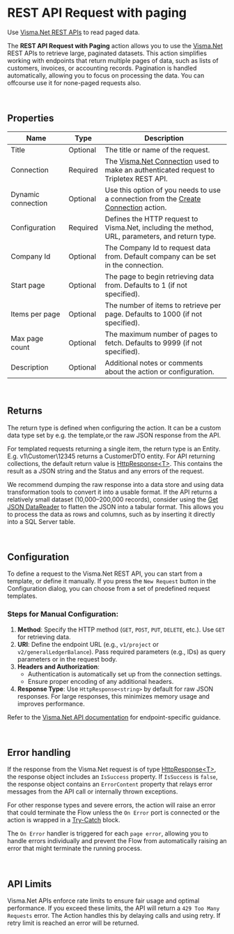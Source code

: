 # REST API Request with paging

Use [Visma.Net REST APIs](https://integration.visma.net/API-index/) to read paged data.  


The **REST API Request with Paging** action allows you to use the [Visma.Net](https://developer.visma.com/api/visma-net) REST APIs to retrieve large, paginated datasets. This action simplifies working with endpoints that return multiple pages of data, such as lists of customers, invoices, or accounting records. Pagination is handled automatically, allowing you to focus on processing the data.  You can offcourse use it for none-paged requests also.

 <!-- TODO image.. -->

<br/>

## Properties

| Name            | Type     | Description                                                                                   |
|----------------- | -------- | -------------------------------------------------------------- |
| Title           | Optional | The title or name of the request.                         |
| Connection      | Required | The [Visma.Net Connection](./visma-net-connection.md) used to make an authenticated request to Tripletex REST API.         |
| Dynamic connection | Optional | Use this option of you needs to use a connection from the [Create Connection](./create-connection.md) action. |
| Configuration   | Required | Defines the HTTP request to Visma.Net, including the method, URL, parameters, and return type.  |
| Company Id      | Optional | The Company Id to request data from. Default company can be set in the connection.        |
| Start page      | Optional | The page to begin retrieving data from. Defaults to 1 (if not specified).                            |
| Items per page  | Optional | The number of items to retrieve per page. Defaults to 1000 (if not specified).                  |
| Max page count  | Optional | The maximum number of pages to fetch. Defaults to 9999 (if not specified).                      |
| Description     | Optional | Additional notes or comments about the action or configuration.                               |

<br>

## Returns  

The return type is defined when configuring the action. It can be a custom data type set by e.g. the template,or the raw JSON response from the API.  

For templated requests returning a single item, the return type is an Entity. E.g. v1\Customer\12345 returns a CustomerDTO entity.
For API returning collections, the default return value is [HttpResponse&lt;T&gt;](../../../api-reference/built-in-types/http-response.md). This contains the result as a JSON string and the Status and any errors of the request.


We recommend dumping the raw response into a data store and using data transformation tools to convert it into a usable format. If the API returns a relatively small dataset (10,000–200,000 records), consider using the [Get JSON DataReader](../../json/get-json-datareader.md) to flatten the JSON into a tabular format. This allows you to process the data as rows and columns, such as by inserting it directly into a SQL Server table.


<br/>

## Configuration  

To define a request to the Visma.Net REST API, you can start from a template, or define it manually.
If you press the `New Request` button in the Configuration dialog, you can choose from a set of predefined request templates.  

### Steps for Manual Configuration:  
1. **Method**: Specify the HTTP method (`GET`, `POST`, `PUT`, `DELETE`, etc.). Use `GET` for retrieving data.  
2. **URI**: Define the endpoint URL (e.g., `v1/project` or `v2/generalLedgerBalance`). Pass required parameters (e.g., IDs) as query parameters or in the request body.  
3. **Headers and Authorization**:  
   - Authentication is automatically set up from the connection settings.
   - Ensure proper encoding of any additional headers.  
4. **Response Type**: Use `HttpResponse<string>` by default for raw JSON responses. For large responses, this minimizes memory usage and improves performance.  

Refer to the [Visma.Net API documentation](https://integration.visma.net/API-index/) for endpoint-specific guidance.


<br/>

## Error handling

If the response from the Visma.Net request is of type [HttpResponse&lt;T&gt;](../../../api-reference/built-in-types/http-response.md), the response object includes an `IsSuccess` property. If `IsSuccess` is `false`, the response object contains an `ErrorContent` property that relays error messages from the API call or internally thrown exceptions.  

For other response types and severe errors, the action will raise an error that could terminate the Flow unless the `On Error` port is connected or the action is wrapped in a [Try-Catch](../../built-in/try-catch.md) block.  

The `On Error` handler is triggered for each `page error`, allowing you to handle errors individually and prevent the Flow from automatically raising an error that might terminate the running process.


<br>

## API Limits  

Visma.Net APIs enforce rate limits to ensure fair usage and optimal performance. If you exceed these limits, the API will return a `429 Too Many Requests` error. 
The Action handles this by delaying calls and using retry. If retry limit is reached an error will be returned.
